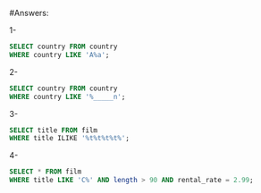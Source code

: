 #Answers:

1-
```sql
SELECT country FROM country
WHERE country LIKE 'A%a';
```
2-
```sql
SELECT country FROM country
WHERE country LIKE '%_____n';
```
3-
```sql
SELECT title FROM film
WHERE title ILIKE '%t%t%t%t%';
```
4-
```sql
SELECT * FROM film
WHERE title LIKE 'C%' AND length > 90 AND rental_rate = 2.99;
```
